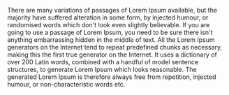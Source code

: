 There are many variations of passages of Lorem
Ipsum available, but the majority have suffered alteration in some form, by injected
humour, or randomised words which don't look even slightly believable. If you are going to
use a passage of Lorem Ipsum, you need to be sure there isn't anything embarrassing hidden in the middle of text. All the Lorem Ipsum generators on the Internet tend to repeat predefined chunks as necessary, making this the first true generator on the Internet. It uses a dictionary of over 200 Latin words, combined with a handful of model sentence structures, to generate Lorem Ipsum which looks reasonable. The generated Lorem Ipsum is therefore always free from repetition, injected humour, or non-characteristic words etc.

